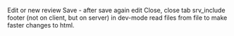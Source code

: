 
Edit or new review
Save - after save again edit
Close, close tab
srv_include footer (not on client, but on server)
in dev-mode read files from file to make faster changes to html.


